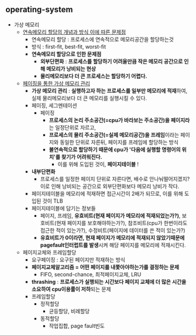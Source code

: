 ## operating-system
- 가상 메모리
  - [연속메모리 할당의 개념과 방식 이에 따른 문제점]()
    - 연속메모리 할당 : 프로세스에 연속적으로 메모리공간을 할당하는것
    - 방식 : first-fit, best-fit, worst-fit
    - **연속메모리 할당으로 인한 문제점**
      - **외부단편화** : **프로세스를 할당하기 어려울만큼 작은 메모리 공간으로 인해 메모리가 낭비되는 현상**
      - **물리메모리보다 더 큰 프로세스는 할당하기 어렵다.**
  - [페이징을 통한 가상 메모리 관리]()
    - **가상 메모리 관리** : **실행하고자 하는 프로세스를 일부만 메모리에 적재**하여, 실제 물리메모리보다 더 큰 메모리를 실행시킬 수 있다.
    - 페이징, 세그멘테이션
      - 페이징
        - **프로세스의 논리 주소공간(=cpu가 바라보는 주소공간)을 페이지라**는 일정단위로 자르고, 
        - **프로세스의 물리 주소공간(=실제 메모리공간)을 프레임**이라는 페이지와 동일한 단위로 자른뒤, 페이지를 프레임에 할당하는 방식
        - **불연속적으로 할당하기 때문에 cpu가 '다음에 실행할 명령어의 위치'를 찾기가 어려워진다.**
          - 이를 위해 도입된 것이, **페이지테이블** !
    - **내부단편화**
      - 프로세스를 일정한 페이지 단위로 자른다면, 배수로 안나눠떨어지겠지? 이로 인해 낭비되는 공간으로 외부단편화보다 메모리 낭비가 작다.
    - 페이지테이블을 메모리에 적재하면 접근시간이 2배가 되므로, 이를 위해 도입된 것이 TLB
    - 페이지테이블에 담기는 정보들
      - 페이지, 프레임, **유효비트(현재 페이지가 메모리에 적재되었는가?)**, 보호비트(현재 페이지를 보호해야하는가?), 참조비트(cpu가 한번이라도 접근한 적이 있는가?), 수정비트(페이지에 데이터를 쓴 적이 있는가?)
      - **유효비트가 0이라면, 현재 페이지가 메모리에 적재되지 않았기때문에 pagefault인터럽트를 발생**시켜 해당 페이지를 메모리에 적재시킨다.
  - 페이지교체와 프레임할당
    - 요구페이징 : 요구된 페이지만 적재하는 방식
    - **페이지교체알고리즘 = 어떤 페이지를 내쫓아야하는가를 결정하는 문제**
      - FIFO, second-chance, 최적페이지교체, LRU
    - **thrashing** : **프로세스가 실행되는 시간보다 페이지 교체에 더 많은 시간을 소요하여 cpu이용률이 저하**되는 문제
    - 프레임할당
      - 정적할당
        - 균등할당, 비례할당
      - 동적할당
        - 작업집합, page fault빈도
